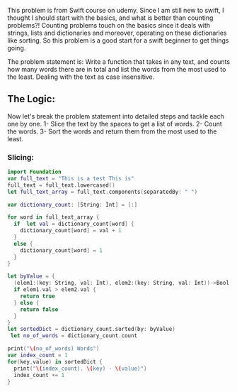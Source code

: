 This problem is from Swift course on udemy. 
Since I am still new to swift, I thought I should start with the basics, and what is better than counting problems?! Counting problems touch on the basics since it deals with strings, lists and dictionaries and moreover, operating on these dictionaries like sorting. So this problem is a good start for a swift beginner to get things going.

The problem statement is:
Write a function that takes in any text, and counts how many words there are in total and list the words from the most used to the least. Dealing with the text as case insensitive.

## The Logic:
Now let's break the problem statement into detailed steps and tackle each one by one.
1- Slice the text by the spaces to get a list of words.
2- Count the words.
3- Sort the words and return them from the most used to the least.

### Slicing:


```swift
import Foundation
var full_text = "This is a test This is"
full_text = full_text.lowercased()
let full_text_array = full_text.components(separatedBy: " ")

var dictionary_count: [String: Int] = [:]

for word in full_text_array {
  if  let val = dictionary_count[word] {
    dictionary_count[word] = val + 1
  }
  else {
    dictionary_count[word] = 1
  }
}

let byValue = {
  (elem1:(key: String, val: Int), elem2:(key: String, val: Int))->Bool in
  if elem1.val > elem2.val {
    return true
  } else {
    return false
  }
}
let sortedDict = dictionary_count.sorted(by: byValue)
 let no_of_words = dictionary_count.count

print("\(no_of_words) Words")
var index_count = 1
for(key,value) in sortedDict {
  print("\(index_count). \(key) - \(value)")
  index_count += 1
}
```
